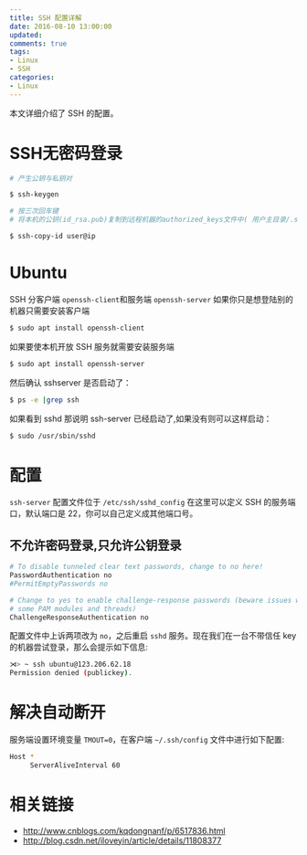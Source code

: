```yaml
---
title: SSH 配置详解
date: 2016-08-10 13:00:00
updated:
comments: true
tags:
- Linux
- SSH
categories:
- Linux
---
```


本文详细介绍了 SSH 的配置。

<!--more-->

# SSH无密码登录

```bash
# 产生公钥与私钥对

$ ssh-keygen

# 按三次回车键
# 将本机的公钥(id_rsa.pub)复制到远程机器的authorized_keys文件中( 用户主目录/.ssh/authorized_keys)

$ ssh-copy-id user@ip
```

# Ubuntu

SSH 分客户端 `openssh-client`和服务端 `openssh-server` 如果你只是想登陆别的机器只需要安装客户端

```bash
$ sudo apt install openssh-client
```

如果要使本机开放 SSH 服务就需要安装服务端

```bash
$ sudo apt install openssh-server
```

然后确认 sshserver 是否启动了：

```bash
$ ps -e |grep ssh
```

如果看到 sshd 那说明 ssh-server 已经启动了,如果没有则可以这样启动：

```bash
$ sudo /usr/sbin/sshd
```

# 配置

`ssh-server` 配置文件位于 `/etc/ssh/sshd_config` 在这里可以定义 SSH 的服务端口，默认端口是 22，你可以自己定义成其他端口号。

## 不允许密码登录,只允许公钥登录

```bash
# To disable tunneled clear text passwords, change to no here!
PasswordAuthentication no
#PermitEmptyPasswords no

# Change to yes to enable challenge-response passwords (beware issues with
# some PAM modules and threads)
ChallengeResponseAuthentication no
```

配置文件中上诉两项改为 `no`，之后重启 `sshd` 服务。现在我们在一台不带信任 key 的机器尝试登录，那么会提示如下信息:

```bash
⋊> ~ ssh ubuntu@123.206.62.18
Permission denied (publickey).
```

# 解决自动断开

服务端设置环境变量 `TMOUT=0`，在客户端 `~/.ssh/config` 文件中进行如下配置:

```bash
Host *
     ServerAliveInterval 60
```

# 相关链接

* http://www.cnblogs.com/kqdongnanf/p/6517836.html
* http://blog.csdn.net/iloveyin/article/details/11808377
